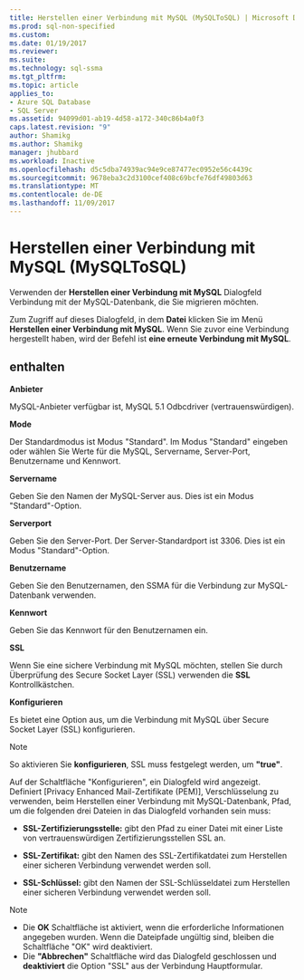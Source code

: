 ```yaml
---
title: Herstellen einer Verbindung mit MySQL (MySQLToSQL) | Microsoft Docs
ms.prod: sql-non-specified
ms.custom: 
ms.date: 01/19/2017
ms.reviewer: 
ms.suite: 
ms.technology: sql-ssma
ms.tgt_pltfrm: 
ms.topic: article
applies_to:
- Azure SQL Database
- SQL Server
ms.assetid: 94099d01-ab19-4d58-a172-340c86b4a0f3
caps.latest.revision: "9"
author: Shamikg
ms.author: Shamikg
manager: jhubbard
ms.workload: Inactive
ms.openlocfilehash: d5c5dba74939ac94e9ce87477ec0952e56c4439c
ms.sourcegitcommit: 9678eba3c2d3100cef408c69bcfe76df49803d63
ms.translationtype: MT
ms.contentlocale: de-DE
ms.lasthandoff: 11/09/2017
---
```

# <a name="connect-to-mysql-mysqltosql"></a>Herstellen einer Verbindung mit MySQL (MySQLToSQL)
Verwenden der **Herstellen einer Verbindung mit MySQL** Dialogfeld Verbindung mit der MySQL-Datenbank, die Sie migrieren möchten.  
  
Zum Zugriff auf dieses Dialogfeld, in dem **Datei** klicken Sie im Menü **Herstellen einer Verbindung mit MySQL**. Wenn Sie zuvor eine Verbindung hergestellt haben, wird der Befehl ist **eine erneute Verbindung mit MySQL**.  
  
## <a name="options"></a>enthalten  
**Anbieter**  
  
MySQL-Anbieter verfügbar ist, MySQL 5.1 Odbcdriver (vertrauenswürdigen).  
  
**Mode**  
  
Der Standardmodus ist Modus "Standard". Im Modus "Standard" eingeben oder wählen Sie Werte für die MySQL, Servername, Server-Port, Benutzername und Kennwort.  
  
**Servername**  
  
Geben Sie den Namen der MySQL-Server aus. Dies ist ein Modus "Standard"-Option.  
  
**Serverport**  
  
Geben Sie den Server-Port. Der Server-Standardport ist 3306. Dies ist ein Modus "Standard"-Option.  
  
**Benutzername**  
  
Geben Sie den Benutzernamen, den SSMA für die Verbindung zur MySQL-Datenbank verwenden.  
  
**Kennwort**  
  
Geben Sie das Kennwort für den Benutzernamen ein.  
  
**SSL**  
  
Wenn Sie eine sichere Verbindung mit MySQL möchten, stellen Sie durch Überprüfung des Secure Socket Layer (SSL) verwenden die **SSL** Kontrollkästchen.  
  
**Konfigurieren**  
  
Es bietet eine Option aus, um die Verbindung mit MySQL über Secure Socket Layer (SSL) konfigurieren.  
  
> [!NOTE]  
> So aktivieren Sie **konfigurieren**, SSL muss festgelegt werden, um **"true"**.  
  
Auf der Schaltfläche "Konfigurieren", ein Dialogfeld wird angezeigt. Definiert [Privacy Enhanced Mail-Zertifikate (PEM)], Verschlüsselung zu verwenden, beim Herstellen einer Verbindung mit MySQL-Datenbank, Pfad, um die folgenden drei Dateien in das Dialogfeld vorhanden sein muss:  
  
-   **SSL-Zertifizierungsstelle:** gibt den Pfad zu einer Datei mit einer Liste von vertrauenswürdigen Zertifizierungsstellen SSL an.  
  
-   **SSL-Zertifikat:** gibt den Namen des SSL-Zertifikatdatei zum Herstellen einer sicheren Verbindung verwendet werden soll.  
  
-   **SSL-Schlüssel:** gibt den Namen der SSL-Schlüsseldatei zum Herstellen einer sicheren Verbindung verwendet werden soll.  
  
> [!NOTE]  
> -   Die **OK** Schaltfläche ist aktiviert, wenn die erforderliche Informationen angegeben wurden. Wenn die Dateipfade ungültig sind, bleiben die Schaltfläche "OK" wird deaktiviert.  
> -   Die **"Abbrechen"** Schaltfläche wird das Dialogfeld geschlossen und **deaktiviert** die Option "SSL" aus der Verbindung Hauptformular.  
  
